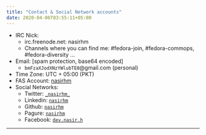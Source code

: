 ```yaml
---
title: "Contact & Social Network accounts"
date: 2020-04-06T03:55:11+05:00
---
```


- IRC Nick:
    - irc.freenode.net: nasirhm
    - Channels where you can find me: #fedora-join, #fedora-commops, #fedora-diversity ...
- Email: [spam protection, base64 encoded]
    - `bmFzaXJodXNzYWlubTE0`@gmail.com (personal)
- Time Zone: UTC + 05:00 (PKT)
- FAS Account: [nasirhm](https://fedoraproject.org/wiki/User:Nasirhm)
- Social Networks:
    - Twitter: [`_nasirhm_`](https://twitter.com/_nasirhm_)
    - Linkedin: [`nasirhm`](https://www.linkedin.com/in/nasirhm/)
    - Github: [`nasirhm`](https://github.com/nasirhm/)
    - Pagure: [`nasirhm`](https://pagure.io/user/nasirhm)
    - Facebook: [`dev.nasir.h`](https://facebook.com/dev.nasir.h/)

---
 
